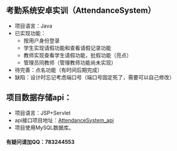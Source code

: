 
## 考勤系统安卓实训（AttendanceSystem）
 - 项目语言：Java
 - 已实现功能：
   + 按用户身份登录
   + 学生实现请假功能和查看请假记录功能
   + 教师实现查看学生请假功能，批假功能（亮点）
   + 管理员同教师（管理教师功能尚未实现）
 - 待完善：点名功能（有时间后期完成）
 - 缺陷：设计时忘记考虑端口号（端口号固定死了，需要可以自己修改）

## 项目数据存储api：
 - 项目语言：JSP+Servlet
 - api接口项目地址：[AttendanceSystem_api](https://github.com/Silver-Age/AttendanceSystem_api)
 - 项目使用MySQL数据库。




#### 有疑问请加QQ：783244553
